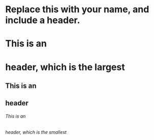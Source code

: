 # Replace this with your name, and include a header.

# This is an <h1> header, which is the largest
## This is an <h2> header
###### This is an <h6> header, which is the smallest
